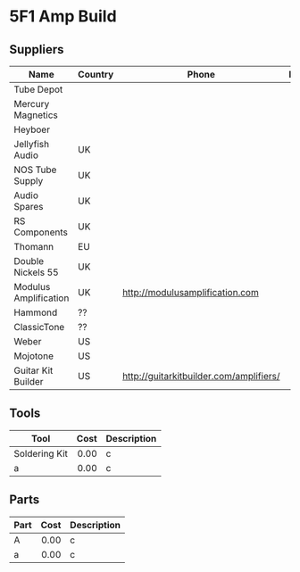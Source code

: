 # 5F1 Amp Build

## Suppliers

Name                | Country   | Phone | Email |
---                 |---        |----   |---    |
Tube Depot          | 
Mercury Magnetics   |
Heyboer             |
Jellyfish Audio     | UK        |
NOS Tube Supply     | UK        |
Audio Spares        | UK        |
RS Components       | UK        |
Thomann             | EU        |
Double Nickels 55   | UK        |
Modulus Amplification   | UK        | http://modulusamplification.com
Hammond             | ??        |
ClassicTone         | ??        |
Weber               | US        |
Mojotone            | US        |
Guitar Kit Builder  | US        | http://guitarkitbuilder.com/amplifiers/

## Tools

Tool    | Cost  | Description   |
--------|------:|---------|
Soldering Kit   | 0.00 |c|
a| 0.00 |c|

## Parts

Part    | Cost  | Description   |
--------|------:|---------|
A       | 0.00 |c|
a| 0.00 |c|



